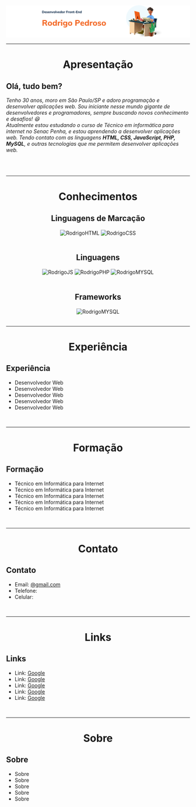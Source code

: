 <div>

  ![principal](atualizacao_readme/imagens_front-end.png)

</div>
  <hr>
<!-- Apresentação -->
<div align="center">
  <h1>Apresentação</h1>
  <div align="left">
    <h2><strong>Olá, tudo bem?</strong></h2>
    <p><em>Tenho 30 anos, moro em São Paulo/SP e adoro programação e desenvolver aplicações web. Sou iniciante nesse mundo gigante de desenvolvedores e programadores, sempre buscando novos conhecimento e desafios! 😆 <br>
    Atualmente estou estudando o curso de Técnico em informática para internet no Senac Penha, e estou aprendendo a desenvolver aplicações web. Tendo contato com as linguagens <strong>HTML, CSS, JavaScript, PHP, MySQL</strong>, e outras tecnologias que me permitem desenvolver aplicações web.</p></em><br>
  </div>
</div>

  <br>
  <hr>

  <!-- Conhecimentos -->
  <div align="center">
    <!-- linguagens -->
    <div>
      <h1>Conhecimentos</h1>
      <div align="center">
        <h2>Linguagens de Marcação</h2>
        <img align="center" alt="RodrigoHTML" height="40" width="70" src="https://cdn.jsdelivr.net/gh/devicons/devicon/icons/html5/html5-plain-wordmark.svg">
        <img align="center" alt="RodrigoCSS" height="40" width="70" src="https://cdn.jsdelivr.net/gh/devicons/devicon/icons/css3/css3-original.svg">
      </div>
      <br>
      <div align="center">
        <h2>Linguagens</h2>
        <img align="center" alt="RodrigoJS" height="40" width="70" src="https://cdn.jsdelivr.net/gh/devicons/devicon/icons/javascript/javascript-original.svg">
        <img align="center" alt="RodrigoPHP" height="40" width="70" src="https://cdn.jsdelivr.net/gh/devicons/devicon/icons/php/php-plain.svg">
        <img align="center" alt="RodrigoMYSQL" height="40" width="70" src="https://cdn.jsdelivr.net/gh/devicons/devicon/icons/mysql/mysql-original-wordmark.svg">
      </div>
    </div>
    <!-- Frameworks -->
    <br>
    <div>
      <div align="center">
        <h2>Frameworks</h2>
        <img align="center" alt="RodrigoMYSQL" height="40" width="70" src="https://cdn.jsdelivr.net/gh/devicons/devicon/icons/bootstrap/bootstrap-original-wordmark.svg">
      </div>
    </div>
  </div>

  <br>
  <hr>

  <!-- Experiência -->
  <div align="center">
    <div>
      <h1>Experiência</h1>
      <div align="left">
        <h2>Experiência</h2>
        <ul>
          <li>Desenvolvedor Web</li>
          <li>Desenvolvedor Web</li>
          <li>Desenvolvedor Web</li>
          <li>Desenvolvedor Web</li>
          <li>Desenvolvedor Web</li>
        </ul>
      </div>
    </div>
  </div>

  <br>
  <hr>

  <!-- Formação -->
  <div align="center">
    <div>
      <h1>Formação</h1>
      <div align="left">
        <h2>Formação</h2>
        <ul>
          <li>Técnico em Informática para Internet</li>
          <li>Técnico em Informática para Internet</li>
          <li>Técnico em Informática para Internet</li>
          <li>Técnico em Informática para Internet</li>
          <li>Técnico em Informática para Internet</li>
        </ul>
      </div>
    </div>
  </div>


  <!-- Conhecimentos -->

  <br>
  <hr>

  <!-- Contato -->
  <div align="center">
    <div>
      <h1>Contato</h1>
      <div align="left">
        <h2>Contato</h2>
        <ul>
          <li>Email: <a href="mailto:  @gmail.com">    @gmail.com</a></li>
          <li>Telefone:     </li>
          <li>Celular:    </li>
        </ul>
      </div>
    </div>
  </div>

  <br>
  <hr>

  <!-- Links -->
  <div align="center">
    <div>
      <h1>Links</h1>
      <div align="left">
        <h2>Links</h2>
        <ul>
          <li>Link: <a href="https://www.google.com">Google</a></li>
          <li>Link: <a href="https://www.google.com">Google</a></li>
          <li>Link: <a href="https://www.google.com">Google</a></li>
          <li>Link: <a href="https://www.google.com">Google</a></li>
          <li>Link: <a href="https://www.google.com">Google</a></li>
        </ul>
      </div>
    </div>
  </div>

  <br>
  <hr>

  <!-- Sobre -->
  <div align="center">
    <div>
      <h1>Sobre</h1>
      <div align="left">
        <h2>Sobre</h2>
        <ul>
          <li>Sobre</li>
          <li>Sobre</li>
          <li>Sobre</li>
          <li>Sobre</li>
          <li>Sobre</li>
        </ul>
      </div>
    </div>

